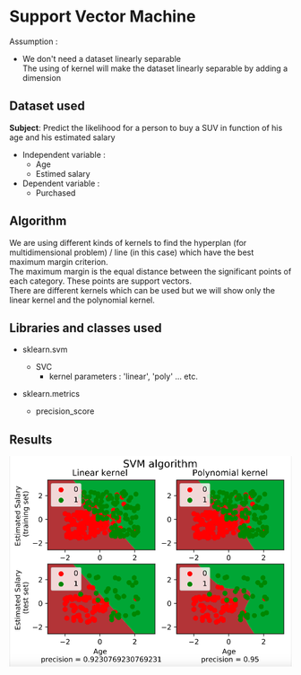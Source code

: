# Support Vector Machine 

Assumption : 
- We don't need a dataset linearly separable <br>
The using of kernel will make the dataset linearly separable by adding a dimension

## Dataset used 

**Subject**: Predict the likelihood for a person to buy a SUV in function of his age and his estimated salary

- Independent variable :
  - Age
  - Estimed salary
- Dependent variable :
  - Purchased
  
## Algorithm 

We are using different kinds of kernels to find the hyperplan (for multidimensional problem) / line (in this case) which have the best maximum margin criterion. <br>
The maximum margin is the equal distance between the significant points of each category. These points are support vectors. <br>
There are different kernels which can be used but we will show only the linear kernel and the polynomial kernel. 


## Libraries and classes used 
- sklearn.svm
  - SVC
    - kernel parameters : 'linear', 'poly' ... etc. 
    
- sklearn.metrics
  - precision_score

## Results 

![SVM graph](https://github.com/MarineChap/Machine_Learning/blob/master/Classification/Section%2016%20-%20Support%20Vector%20Machine%20(SVM)/SVM_graph.png)

